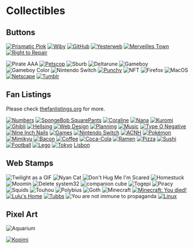 # Collectibles

## Buttons

[![Prismatic Pink](https://www.crisjr.eng.br/assets/prismaticpink.gif)](https://prismatic.pink/)
[![Wiby](./web_graphics/wiby.gif)](http://wiby.me/)
[![GitHub](./web_graphics/github.gif)](https://github.com/ishiikurisu/web_graphics)
[![Yesterweb](./web_graphics/yesterweb.png)](https://yesterweb.org)
[![Merveilles Town](./web_graphics/merveilles.town.png)](https://merveilles.town/about)
[![Right to Repair](./web_graphics/repair.jpg)](https://repair.eu)

![Pirate AAA](./web_graphics/pirate_aaa.gif)
[![Petscop](./web_graphics/petscop.gif)](https://pixelsafari.neocities.org/buttons/)
![Sburb](./web_graphics/sburb.gif)
![Deltarune](./web_graphics/deltarune.gif)
![Gameboy](./web_graphics/gb.png)
![Gameboy Color](./web_graphics/gbc.png)
![Nintendo Switch](./web_graphics/switch88x31.png)
[![Punchy](./web_graphics/ac_punchy.png)](https://pixelsafari.neocities.org/buttons/)
![NFT](./web_graphics/nft.gif)
![Firefox](./web_graphics/firefox.gif)
![MacOS](./web_graphics/macos.gif)
[![Netscape](./web_graphics/netscape.gif)](https://anlucas.neocities.org/88x31Buttons)
[![Tumblr](./web_graphics/tumblr.gif)](https://pixelsafari.neocities.org/buttons/)

## Fan Listings

Please check [thefanlistings.org](https://thefanlistings.org/tfl101.php) for more.

[![Numbers](./web_graphics/numbers.gif)](https://decembergirl.net/numbers/)
[![SpongeBob SquarePants](./web_graphics/spongebob.png)](http://spongebob.ravenbeauty.net/)
[![Coraline](./web_graphics/coraline.gif)](https://fanimated.net/coraline/index.php)
[![Nana](./web_graphics/nana.png)](http://arcticrose.net/nana)
[![Kuromi](./web_graphics/kuromi.png)](http://hellokitty.ravenbeauty.net/kuromi)
[![Ghibli](./web_graphics/ghibli.gif)](http://ghibli.perfectdrug.net)
[![Hellsing](./web_graphics/hellsing.gif)](https://michiru.org/hellsing/)
[![Web Design](./web_graphics/webdesign.png)](https://fan.enamour.nu/web/)
[![Planning](./web_graphics/planning.png)](https://starry-eyed.geensoukai.net/planners/)
[![Music](./web_graphics/music.png)](http://roadtonowhere.altervista.org/music)
[![Type O Negative](./web_graphics/ton.png)](https://moudoku.com/type)
[![Nine Inch Nails](./web_graphics/nin.png)](http://rhythm-emotion.net/nin)
[![Games](./web_graphics/vg.gif)](http://powerup.i-heart-you.net/gaming)
[![Nintendo Switch](./web_graphics/switch.gif)](http://fan.greenhype.net/switch/)
[![ACNH](./web_graphics/acnh.jpg)](https://creativeburst.org/animalcrossing/index.php)
[![Pokémon](./web_graphics/pkmn.png)](https://amity.seaincense.com/index.php)
[![Mimikyu](./web_graphics/mimikyu.gif)](https://michiru.org/mimikyu/)
[![Bacon](./web_graphics/bacon.png)](https://bacon.imora.net/)
[![Coffee](./web_graphics/coffee.png)](http://coffeegirl.altervista.org/coffee)
[![Coca-Cola](./web_graphics/coke.png)](http://sakura.nu/coke/index.php)
[![Ramen](./web_graphics/ramen.png)](https://10-31.net/kara/ramen)
[![Pizza](./web_graphics/pizza.png)](http://in-blue-rain.org/pepperoni/)
[![Sushi](./web_graphics/sushi.gif)](http://sushi.perfectdrug.net)
[![Football](./web_graphics/football.gif)](http://www.ladyrose.buruma.net/soccer)
[![Lego](./web_graphics/lego.gif)](https://lego.i-heart-you.net)
[![Tokyo](./web_graphics/tokyo.png)](http://sakura.nu/tokyo/index.php)
[Lisbon](http://love.in-blue-rain.org/lisbon/)


## Web Stamps

![Twilight as a GIF](./web_graphics/twilight.gif)
![Nyan Cat](./web_graphics/nyancat.gif)
![Don't Hug Me I'm Scared](./web_graphics/dhis.gif)
![Homestuck](./web_graphics/homestuck.gif)
![Moomin](./web_graphics/moomin.gif)
![Delete system32](./web_graphics/delete_system32.gif)
![companion cube](./web_graphics/companion_cube.jpeg)
![Togepi](./web_graphics/togepi.png)
![Piracy](./web_graphics/piracy.png)
![Squids](./web_graphics/squids.png)
![Touhou](./web_graphics/touhou.gif)
![Polybius](./web_graphics/polybius.gif)
![Goth](./web_graphics/goth.png)
![Minecraft](./web_graphics/minecraft.png)
[![Minecraft: You died!](./web_graphics/you_died.png)](https://onlywonder.net/web_graphics/)
[![Lulu's Home](./web_graphics/stamp-yrownwebsite.png)](http://lu.tiny-universes.net/)
[![Tubbs](./web_graphics/nekoatsumetubbs.png)](https://verdemusgo.neocities.org/mimos#stamps)
![You are not immune to propaganda](./web_graphics/garfpropa.png)
[![Linux](./web_graphics/linux.png)](https://www.tumblr.com/metallicagraphics)


## Pixel Art

![Aquarium](./web_graphics/aquarium.gif)

[![Kopimi](./web_graphics/kopimi.gif)](https://kopimi.com/)

